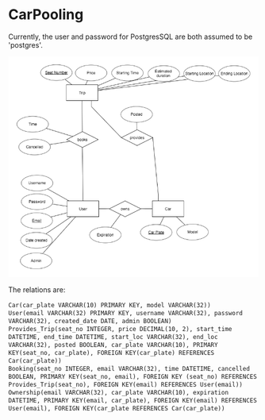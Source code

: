 # CarPooling

Currently, the user and password for PostgresSQL are both assumed to be 'postgres'.

![](erdplus-diagram-2.png)

The relations are:
```
Car(car_plate VARCHAR(10) PRIMARY KEY, model VARCHAR(32))
User(email VARCHAR(32) PRIMARY KEY, username VARCHAR(32), password VARCHAR(32), created_date DATE, admin BOOLEAN)
Provides_Trip(seat_no INTEGER, price DECIMAL(10, 2), start_time DATETIME, end_time DATETIME, start_loc VARCHAR(32), end_loc VARCHAR(32), posted BOOLEAN, car_plate VARCHAR(10), PRIMARY KEY(seat_no, car_plate), FOREIGN KEY(car_plate) REFERENCES Car(car_plate))
Booking(seat_no INTEGER, email VARCHAR(32), time DATETIME, cancelled BOOLEAN, PRIMARY KEY(seat_no, email), FOREIGN KEY (seat_no) REFERENCES Provides_Trip(seat_no), FOREIGN KEY(email) REFERENCES User(email))
Ownership(email VARCHAR(32), car_plate VARCHAR(10), expiration DATETIME, PRIMARY KEY(email, car_plate), FOREIGN KEY(email) REFERENCES User(email), FOREIGN KEY(car_plate REFERENCES Car(car_plate))
```
